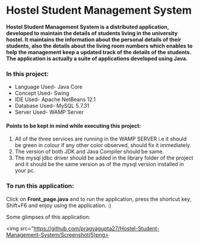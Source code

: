 # Hostel Student Management System

**Hostel Student Management System is a distributed application, developed to maintain the details of students living in the university hostel. It maintains the information about the personal details of their students, also the details about the living room numbers which enables to help the management keep a updated track of the details of the students. The application is actually a suite of applications developed using Java.**

### In this project:
* Language Used-  Java Core 
* Concept Used- Swing
* IDE Used- Apache NetBeans 12.1
* Database Used- MySQL 5.7.31
* Server Used- WAMP Server

#### Points to be kept in mind while executing this project:
1. All of the three services are running in the WAMP SERVER i.e it should be green in colour if any other color observed, should fix it immediately.
2. The version of both JDK and Java Compiler should be same.
3. The mysql jdbc driver should be added in the library folder of the project and it should be the same version as of the mysql version installed in your pc.

### To run this application:
Click on **Front_page.java** and to run the application, press the shortcut key, Shift+F6 and enjoy using the application. :)

Some glimpses of this application:

<img src="https://github.com/pragyagupta27/Hostel-Student-Management-System/Screenshot(5)png>
